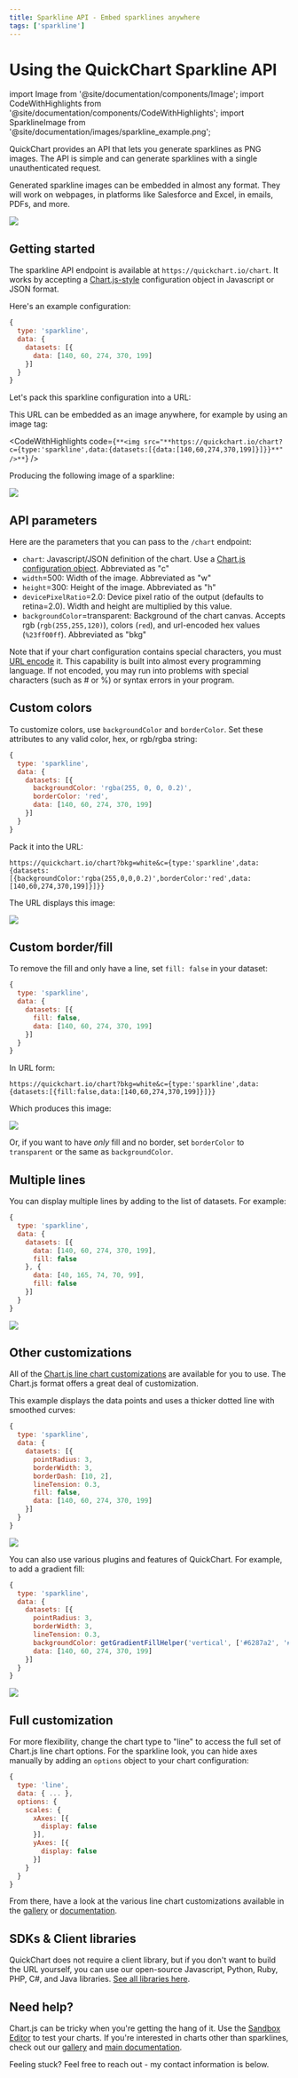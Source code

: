 ```yaml
---
title: Sparkline API - Embed sparklines anywhere
tags: ['sparkline']
---
```


# Using the QuickChart Sparkline API

import Image from '@site/documentation/components/Image';
import CodeWithHighlights from '@site/documentation/components/CodeWithHighlights';
import SparklineImage from '@site/documentation/images/sparkline_example.png';

QuickChart provides an API that lets you generate sparklines as PNG images. The API is simple and can generate sparklines with a single unauthenticated request.

Generated sparkline images can be embedded in almost any format. They will work on webpages, in platforms like Salesforce and Excel, in emails, PDFs, and more.

<Image noBorder maxWidth={500} src={SparklineImage} caption="An example of QuickChart sparklines embedded in an application."/>

## Getting started

The sparkline API endpoint is available at `https://quickchart.io/chart`. It works by accepting a [Chart.js-style](https://chartjs.org/) configuration object in Javascript or JSON format.

Here's an example configuration:

```js
{
  type: 'sparkline',
  data: {
    datasets: [{
      data: [140, 60, 274, 370, 199]
    }]
  }
}
```

Let's pack this sparkline configuration into a URL:

<CodeWithHighlights code="**https://quickchart.io/chart?c=**{type:'sparkline',data:{datasets:[{data:[140,60,274,370,199]}]}}" />

This URL can be embedded as an image anywhere, for example by using an image tag:

<CodeWithHighlights code={`**<img src="**https://quickchart.io/chart?c={type:'sparkline',data:{datasets:[{data:[140,60,274,370,199]}]}}**" />**`} />

Producing the following image of a sparkline:

<Image noBorder maxWidth={500} src="https://quickchart.io/chart?bkg=white&c=%7B%0A%20%20type%3A%20%27sparkline%27%2C%0A%20%20data%3A%20%7B%0A%20%20%20%20datasets%3A%20%5B%7B%0A%20%20%20%20%20%20data%3A%20%5B140%2C%2060%2C%20274%2C%20370%2C%20199%5D%0A%20%20%20%20%7D%5D%0A%20%20%7D%0A%7D"/>

## API parameters

Here are the parameters that you can pass to the `/chart` endpoint:

- `chart`: Javascript/JSON definition of the chart. Use a [Chart.js configuration object](https://www.chartjs.org/docs/2.9.4/charts/). Abbreviated as "c"
- `width`=500: Width of the image. Abbreviated as "w"
- `height`=300: Height of the image. Abbreviated as "h"
- `devicePixelRatio`=2.0: Device pixel ratio of the output (defaults to retina=2.0). Width and height are multiplied by this value.
- `backgroundColor`=transparent: Background of the chart canvas. Accepts rgb (`rgb(255,255,120)`), colors (`red`), and url-encoded hex values (`%23ff00ff`). Abbreviated as "bkg"

Note that if your chart configuration contains special characters, you must [URL encode](https://www.urlencoder.io) it. This capability is built into almost every programming language. If not encoded, you may run into problems with special characters (such as # or %) or syntax errors in your program.

## Custom colors

To customize colors, use `backgroundColor` and `borderColor`. Set these attributes to any valid color, hex, or rgb/rgba string:

```js
{
  type: 'sparkline',
  data: {
    datasets: [{
      backgroundColor: 'rgba(255, 0, 0, 0.2)',
      borderColor: 'red',
      data: [140, 60, 274, 370, 199]
    }]
  }
}
```

Pack it into the URL:

```
https://quickchart.io/chart?bkg=white&c={type:'sparkline',data:{datasets:[{backgroundColor:'rgba(255,0,0,0.2)',borderColor:'red',data:[140,60,274,370,199]}]}}
```

The URL displays this image:

<Image noBorder maxWidth={500} src="https://quickchart.io/chart?bkg=white&c=%7B%0A%20%20type%3A%20%27sparkline%27%2C%0A%20%20data%3A%20%7B%0A%20%20%20%20datasets%3A%20%5B%7B%0A%20%20%20%20%20%20backgroundColor%3A%20%27rgba(255%2C%200%2C%200%2C%200.2)%27%2C%0A%20%20%20%20%20%20borderColor%3A%20%27red%27%2C%0A%20%20%20%20%20%20data%3A%20%5B140%2C%2060%2C%20274%2C%20370%2C%20199%5D%0A%20%20%20%20%7D%5D%0A%20%20%7D%0A%7D"/>

## Custom border/fill

To remove the fill and only have a line, set `fill: false` in your dataset:

```js
{
  type: 'sparkline',
  data: {
    datasets: [{
      fill: false,
      data: [140, 60, 274, 370, 199]
    }]
  }
}
```

In URL form:

```
https://quickchart.io/chart?bkg=white&c={type:'sparkline',data:{datasets:[{fill:false,data:[140,60,274,370,199]}]}}
```

Which produces this image:

<Image noBorder maxWidth={500} src="https://quickchart.io/chart?bkg=white&c=%7B%0A%20%20type%3A%20%27sparkline%27%2C%0A%20%20data%3A%20%7B%0A%20%20%20%20datasets%3A%20%5B%7B%0A%20%20%20%20%20%20fill%3A%20false%2C%0A%20%20%20%20%20%20data%3A%20%5B140%2C%2060%2C%20274%2C%20370%2C%20199%5D%0A%20%20%20%20%7D%5D%0A%20%20%7D%0A%7D"/>

Or, if you want to have _only_ fill and no border, set `borderColor` to `transparent` or the same as `backgroundColor`.

## Multiple lines

You can display multiple lines by adding to the list of datasets. For example:

```js
{
  type: 'sparkline',
  data: {
    datasets: [{
      data: [140, 60, 274, 370, 199],
      fill: false
    }, {
      data: [40, 165, 74, 70, 99],
      fill: false
    }]
  }
}
```

<Image noBorder maxWidth={500} src="https://quickchart.io/chart?bkg=white&c=%7B%0A%20%20type%3A%20%27sparkline%27%2C%0A%20%20data%3A%20%7B%0A%20%20%20%20datasets%3A%20%5B%7B%0A%20%20%20%20%20%20data%3A%20%5B140%2C%2060%2C%20274%2C%20370%2C%20199%5D%2C%0A%20%20%20%20%20%20fill%3A%20false%0A%20%20%20%20%7D%2C%20%7B%0A%20%20%20%20%20%20data%3A%20%5B40%2C%20165%2C%2074%2C%2070%2C%2099%5D%2C%0A%20%20%20%20%20%20fill%3A%20false%0A%20%20%20%20%7D%5D%0A%20%20%7D%0A%7D"/>

## Other customizations

All of the [Chart.js line chart customizations](https://www.chartjs.org/docs/2.9.4/charts/line.html) are available for you to use. The Chart.js format offers a great deal of customization.

This example displays the data points and uses a thicker dotted line with smoothed curves:

```js
{
  type: 'sparkline',
  data: {
    datasets: [{
      pointRadius: 3,
      borderWidth: 3,
      borderDash: [10, 2],
      lineTension: 0.3,
      fill: false,
      data: [140, 60, 274, 370, 199]
    }]
  }
}
```

<Image noBorder maxWidth={500} src="https://quickchart.io/chart?bkg=white&c=%7B%0A%20%20type%3A%20%27sparkline%27%2C%0A%20%20data%3A%20%7B%0A%20%20%20%20datasets%3A%20%5B%7B%0A%20%20%20%20%20%20pointRadius%3A%203%2C%0A%20%20%20%20%20%20borderWidth%3A%203%2C%0A%20%20%20%20%20%20borderDash%3A%20%5B10%2C%202%5D%2C%0A%20%20%20%20%20%20lineTension%3A%200.3%2C%0A%20%20%20%20%20%20fill%3A%20false%2C%0A%20%20%20%20%20%20data%3A%20%5B140%2C%2060%2C%20274%2C%20370%2C%20199%5D%0A%20%20%20%20%7D%5D%0A%20%20%7D%0A%7D"/>

You can also use various plugins and features of QuickChart. For example, to add a gradient fill:

```js
{
  type: 'sparkline',
  data: {
    datasets: [{
      pointRadius: 3,
      borderWidth: 3,
      lineTension: 0.3,
      backgroundColor: getGradientFillHelper('vertical', ['#6287a2', '#e9ecf4']),
      data: [140, 60, 274, 370, 199]
    }]
  }
}
```

<Image noBorder maxWidth={500} src="https://quickchart.io/chart?c=%7B%0A%20%20type%3A%20%27sparkline%27%2C%0A%20%20data%3A%20%7B%0A%20%20%20%20datasets%3A%20%5B%7B%0A%20%20%20%20%20%20pointRadius%3A%203%2C%0A%20%20%20%20%20%20borderWidth%3A%203%2C%0A%20%20%20%20%20%20lineTension%3A%200.3%2C%0A%20%20%20%20%20%20backgroundColor%3A%20getGradientFillHelper(%27vertical%27%2C%20%5B%27%236287a2%27%2C%20%27%23e9ecf4%27%5D)%2C%0A%20%20%20%20%20%20data%3A%20%5B140%2C%2060%2C%20274%2C%20370%2C%20199%5D%0A%20%20%20%20%7D%5D%0A%20%20%7D%0A%7D"/>

## Full customization

For more flexibility, change the chart type to "line" to access the full set of Chart.js line chart options. For the sparkline look, you can hide axes manually by adding an `options` object to your chart configuration:

```js
{
  type: 'line',
  data: { ... },
  options: {
    scales: {
      xAxes: [{
        display: false
      }],
      yAxes: [{
        display: false
      }]
    }
  }
}
```

From there, have a look at the various line chart customizations available in the [gallery](/gallery/) or [documentation](/documentation/).

## SDKs & Client libraries

QuickChart does not require a client library, but if you don't want to build the URL yourself, you can use our open-source Javascript, Python, Ruby, PHP, C#, and Java libraries. [See all libraries here](/documentation/#client-libraries).

## Need help?

Chart.js can be tricky when you're getting the hang of it. Use the [Sandbox Editor](/sandbox/) to test your charts. If you're interested in charts other than sparklines, check out our [gallery](/gallery/) and [main documentation](/documentation/).

Feeling stuck? Feel free to reach out - my contact information is below.
